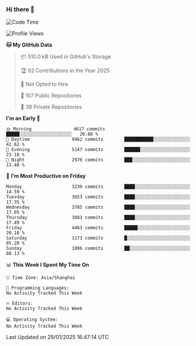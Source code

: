 ### Hi there 👋

<!--
**qbosen/qbosen** is a ✨ _special_ ✨ repository because its `README.md` (this file) appears on your GitHub profile.

Here are some ideas to get you started:

- 🔭 I’m currently working on ...
- 🌱 I’m currently learning ...
- 👯 I’m looking to collaborate on ...
- 🤔 I’m looking for help with ...
- 💬 Ask me about ...
- 📫 How to reach me: ...
- 😄 Pronouns: ...
- ⚡ Fun fact: ...
-->

<!--START_SECTION:waka-->
![Code Time](http://img.shields.io/badge/Code%20Time-2%2C111%20hrs%2036%20mins-blue)

![Profile Views](http://img.shields.io/badge/Profile%20Views-0-blue)

**🐱 My GitHub Data** 

> 📦 510.0 kB Used in GitHub's Storage 
 > 
> 🏆 62 Contributions in the Year 2025
 > 
> 🚫 Not Opted to Hire
 > 
> 📜 107 Public Repositories 
 > 
> 🔑 39 Private Repositories 
 > 
**I'm an Early 🐤** 

```text
🌞 Morning                4617 commits        █████░░░░░░░░░░░░░░░░░░░░   20.80 % 
🌆 Daytime                9462 commits        ███████████░░░░░░░░░░░░░░   42.62 % 
🌃 Evening                5147 commits        ██████░░░░░░░░░░░░░░░░░░░   23.18 % 
🌙 Night                  2976 commits        ███░░░░░░░░░░░░░░░░░░░░░░   13.40 % 
```
📅 **I'm Most Productive on Friday** 

```text
Monday                   3239 commits        ████░░░░░░░░░░░░░░░░░░░░░   14.59 % 
Tuesday                  3853 commits        ████░░░░░░░░░░░░░░░░░░░░░   17.35 % 
Wednesday                3785 commits        ████░░░░░░░░░░░░░░░░░░░░░   17.05 % 
Thursday                 3883 commits        ████░░░░░░░░░░░░░░░░░░░░░   17.49 % 
Friday                   4463 commits        █████░░░░░░░░░░░░░░░░░░░░   20.10 % 
Saturday                 1173 commits        █░░░░░░░░░░░░░░░░░░░░░░░░   05.28 % 
Sunday                   1806 commits        ██░░░░░░░░░░░░░░░░░░░░░░░   08.13 % 
```


📊 **This Week I Spent My Time On** 

```text
🕑︎ Time Zone: Asia/Shanghai

💬 Programming Languages: 
No Activity Tracked This Week

🔥 Editors: 
No Activity Tracked This Week

💻 Operating System: 
No Activity Tracked This Week
```


 Last Updated on 29/01/2025 16:47:14 UTC
<!--END_SECTION:waka-->
